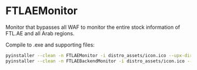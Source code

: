# FTLAEMonitor
 
 Monitor that bypasses all WAF to monitor the entire stock information of FTL.AE and all Arab regions.

Compile to .exe and supporting files:
```bash
pyinstaller --clean -n FTLAEMonitor -i distro_assets/icon.ico --upx-dir C:\Users\lafft\Downloads\upx-3.96-win64\ --hidden-import colorama --hidden-import pywin32 --hidden-import win32file --onefile sku_monitor.py
pyinstaller --clean -n FTLAEBackendMonitor -i distro_assets/icon.ico --upx-dir C:\Users\lafft\Downloads\upx-3.96-win64\ --hidden-import colorama --hidden-import pywin32 --hidden-import win32file --onefile backend_monitor.py
```
